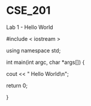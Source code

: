 # CSE_201
Lab 1 - Hello World

#include < iostream >

using namespace std;

int main(int argc, char *args[]) {

cout << " Hello World\n";

return 0;

}

